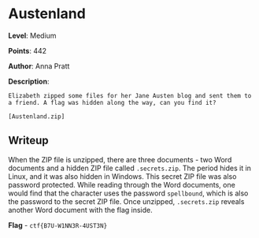 # Austenland
**Level**: Medium

**Points**: 442

**Author**: Anna Pratt

**Description**:
```
Elizabeth zipped some files for her Jane Austen blog and sent them to a friend. A flag was hidden along the way, can you find it?

[Austenland.zip]
```

## Writeup
When the ZIP file is unzipped, there are three documents - two Word documents and a hidden ZIP file called `.secrets.zip`. The period hides it in Linux, and it was also hidden in Windows. This secret ZIP file was also password protected. While reading through the Word documents, one would find that the character uses the password `spellbound`, which is also the password to the secret ZIP file. Once unzipped, `.secrets.zip` reveals another Word document with the flag inside.

**Flag** - `ctf{B7U-W1NN3R-4UST3N}`